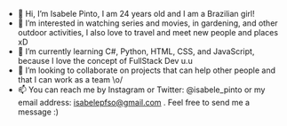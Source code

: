 - 👋 Hi, I’m Isabele Pinto, I am 24 years old and I am a Brazilian girl!
- 👀 I’m interested in watching series and movies, in gardening, and other outdoor activities, I also love to travel and meet new people and places xD
- 🌱 I’m currently learning C#, Python, HTML, CSS, and JavaScript, because I love the concept of FullStack Dev u.u
- 💞️ I’m looking to collaborate on projects that can help other people and that I can work as a team \o/
- 📫 You can reach me by Instagram or Twitter: @isabele_pinto or my email address: isabelepfso@gmail.com . Feel free to send me a message :)

<!---
isabelepinto/isabelepinto is a ✨ special ✨ repository because its `README.md` (this file) appears on your GitHub profile.
You can click the Preview link to take a look at your changes.
--->
